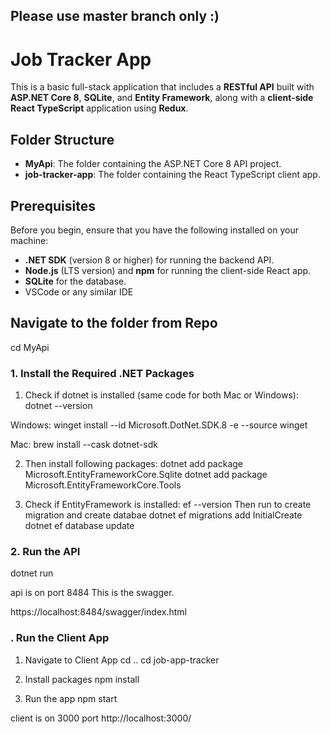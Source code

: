 ## Please use master branch only :) 
# Job Tracker App

This is a basic full-stack application that includes a **RESTful API** built with **ASP.NET Core 8**, **SQLite**, and **Entity Framework**, 
along with a **client-side React TypeScript** application using **Redux**.

## Folder Structure

- **MyApi**: The folder containing the ASP.NET Core 8 API project.
- **job-tracker-app**: The folder containing the React TypeScript client app.

## Prerequisites

Before you begin, ensure that you have the following installed on your machine:

- **.NET SDK** (version 8 or higher) for running the backend API.
- **Node.js** (LTS version) and **npm** for running the client-side React app.
- **SQLite** for the database.
- VSCode or any similar IDE

## Navigate to the folder from Repo
 cd MyApi

### 1. Install the Required .NET Packages

1. Check if dotnet is installed (same code for both Mac or Windows):
  dotnet --version

  Windows:
    winget install --id Microsoft.DotNet.SDK.8 -e --source winget
  
  Mac:
    brew install --cask dotnet-sdk
    
2. Then install following packages:
  dotnet add package Microsoft.EntityFrameworkCore.Sqlite
  dotnet add package Microsoft.EntityFrameworkCore.Tools

3. Check if EntityFramework is installed:
  ef --version
Then run to create migration and create databae
dotnet ef migrations add InitialCreate
dotnet ef database update

### 2. Run the API
  dotnet run

api is on port 8484
This is the swagger.

https://localhost:8484/swagger/index.html

### . Run the Client App

1. Navigate to Client App
   cd ..
   cd job-app-tracker
   
2. Install packages
   npm install
   
4. Run the app
   npm start

client is on 3000 port 
http://localhost:3000/





  

